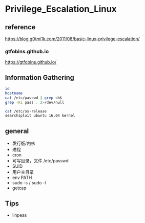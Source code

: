 # Privilege_Escalation_Linux

## reference

<https://blog.g0tmi1k.com/2011/08/basic-linux-privilege-escalation/>

### gtfobins.github.io

<https://gtfobins.github.io/>

## Information Gathering

```bash
id
hostname
cat /etc/passwd | grep sh$
grep -Ri pass . 2>/dev/null

cat /etc/os-release
searchsploit ubuntu 16.04 kernel
```

## general

- 发行版/内核
- 进程
- cron
- 可写目录，文件 /etc/passwd
- SUID
- 用户主目录
- env PATH
- sudo -s / sudo -l
- getcap

## Tips

- linpeas
